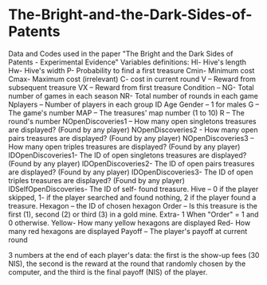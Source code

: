 # The-Bright-and-the-Dark-Sides-of-Patents
Data and Codes used in the paper "The Bright and the Dark Sides of Patents - Experimental Evidence"
Variables definitions:
Hl- Hive's length
Hw- Hive's width
P- Probability to find a first treasure
Cmin- Minimum cost
Cmax- Maximum cost (irrelevant)
C- cost in current round
V – Reward from subsequent treasure
VX – Reward from first treasure
Condition – 
NG- Total number of games in each season
NR- Total number of rounds in each game
Nplayers – Number of players in each group
ID
Age
Gender – 1 for males
G – The game's number
MAP – The treasures' map number (1 to 10)
R – The round's number
NOpenDiscoveries1 – How many open singletons treasures are displayed? (Found by any player)
NOpenDiscoveries2 - How many open pairs treasures are displayed? (Found by any player)
NOpenDiscoveries3 – How many open triples treasures are displayed? (Found by any player) 
IDOpenDiscoveries1- The ID of open singletons treasures are displayed? (Found by any player)
IDOpenDiscoveries2- The ID of open pairs treasures are displayed? (Found by any player)
IDOpenDiscoveries3- The ID of open triples treasures are displayed? (Found by any player)
IDSelfOpenDiscoveries- The ID of self- found treasure. 
Hive – 0 if the player skipped, 1- if the player searched and found nothing, 2 if the player found a treasure.
Hexagon – the ID of chosen hexagon
Order – Is this treasure is the first (1), second (2) or third (3) in a gold mine.
Extra- 1 When "Order" = 1 and 0 otherwise. 
Yellow- How many yellow hexagons are displayed
Red- How many red hexagons are displayed
Payoff – The player's payoff at current round

3 numbers at the end of each player's data: the first is the show-up fees (30 NIS), the second is the reward at the round that randomly chosen by the computer, and the third is the final payoff (NIS) of the player.
